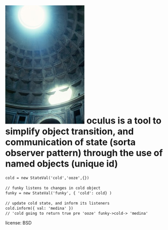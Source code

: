 ![oculus](https://github.com/victusfate/oculus/raw/master/oculus.jpg)
oculus is a tool to simplify object transition, and communication of state (sorta observer pattern) through the use of named objects (unique id)
===

	cold = new StateVal('cold','ooze',{})

	// funky listens to changes in cold object
	funky = new StateVal('funky', { 'cold': cold} )

	// update cold state, and inform its listeners
	cold.inform({ val: 'medina' })
	// 'cold going to return true pre 'ooze' funky->cold-> 'medina'

license: BSD


